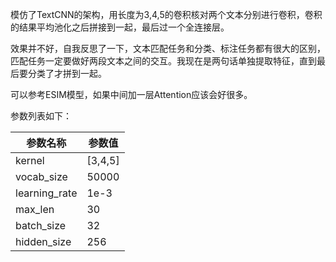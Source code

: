 模仿了TextCNN的架构，用长度为3,4,5的卷积核对两个文本分别进行卷积，卷积的结果平均池化之后拼接到一起，最后过一个全连接层。

效果并不好，自我反思了一下，文本匹配任务和分类、标注任务都有很大的区别，匹配任务一定要做好两段文本之间的交互。我现在是两句话单独提取特征，直到最后要分类了才拼到一起。

可以参考ESIM模型，如果中间加一层Attention应该会好很多。

参数列表如下：

| 参数名称      | 参数值  |
| ------------- | ------- |
| kernel        | [3,4,5] |
| vocab_size    | 50000   |
| learning_rate | 1e-3    |
| max_len       | 30      |
| batch_size    | 32      |
| hidden_size   | 256     |

